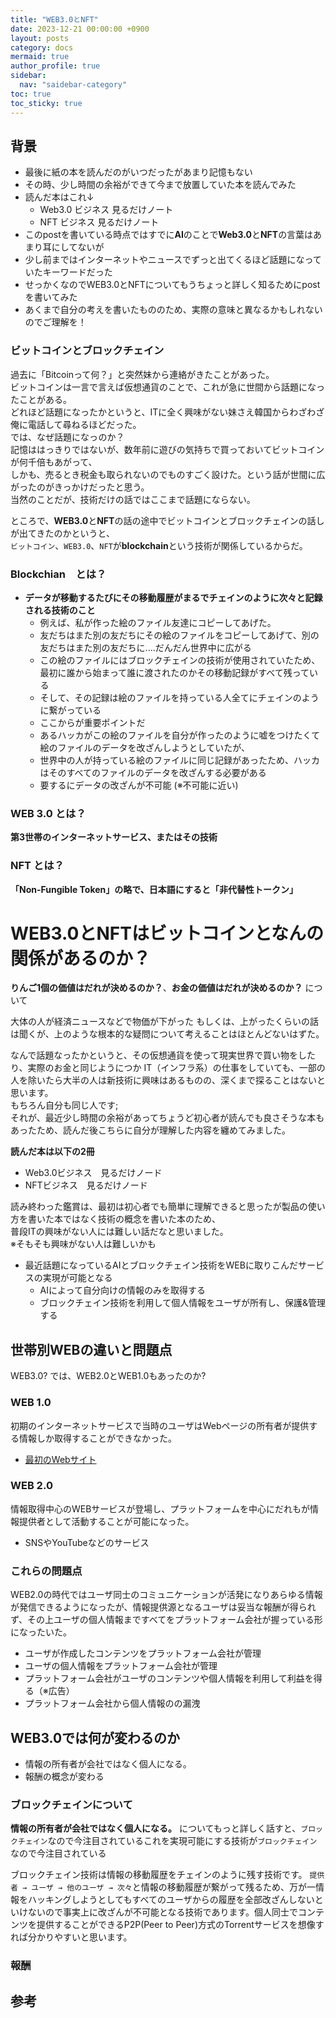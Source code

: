 ```yaml
---
title: "WEB3.0とNFT"
date: 2023-12-21 00:00:00 +0900
layout: posts
category: docs
mermaid: true
author_profile: true
sidebar:
  nav: "saidebar-category"
toc: true 
toc_sticky: true
---
```


## 背景

- 最後に紙の本を読んだのがいつだったがあまり記憶もない
- その時、少し時間の余裕ができて今まで放置していた本を読んでみた
- 読んだ本はこれ↓
  - Web3.0 ビジネス 見るだけノート
  - NFT ビジネス 見るだけノート
- このpostを書いている時点ではすでに**AI**のことで**Web3.0**と**NFT**の言葉はあまり耳にしてないが
- 少し前まではインターネットやニュースでずっと出てくるほど話題になっていたキーワードだった
- せっかくなのでWEB3.0とNFTについてもうちょっと詳しく知るためにpostを書いてみた
- あくまで自分の考えを書いたもののため、実際の意味と異なるかもしれないのでご理解を！


### ビットコインとブロックチェイン

過去に「Bitcoinって何？」と突然妹から連絡がきたことがあった。  
ビットコインは一言で言えば仮想通貨のことで、これが急に世間から話題になったことがある。  
どれほど話題になったかというと、ITに全く興味がない妹さえ韓国からわざわざ俺に電話して尋ねるほどだった。  
では、なぜ話題になっのか？  
記憶ははっきりではないが、数年前に遊びの気持ちで買っておいてビットコインが何千倍もあがって、  
しかも、売るとき税金も取られないのでものすごく設けた。という話が世間に広がったのがきっかけだったと思う。  
当然のことだが、技術だけの話ではここまで話題にならない。  


ところで、**WEB3.0**と**NFT**の話の途中でビットコインとブロックチェインの話しが出てきたのかというと、  
`ビットコイン`、`WEB3.0`、`NFT`が**blockchain**という技術が関係しているからだ。  


### Blockchian　とは？

 - **データが移動するたびにその移動履歴がまるでチェインのように次々と記録される技術のこと**
   - 例えば、私が作った絵のファイル友達にコピーしてあげた。
   - 友だちはまた別の友だちにその絵のファイルをコピーしてあげて、別の友だちはまた別の友だちに....だんだん世界中に広がる
   - この絵のファイルにはブロックチェインの技術が使用されていたため、最初に誰から始まって誰に渡されたのかその移動記録がすべて残っている
   - そして、その記録は絵のファイルを持っている人全てにチェインのように繋がっている
   - ここからが重要ポイントだ
   - あるハッカがこの絵のファイルを自分が作ったのように嘘をつけたくて絵のファイルのデータを改ざんしようとしていたが、
   - 世界中の人が持っている絵のファイルに同じ記録があったため、ハッカはそのすべてのファイルのデータを改ざんする必要がある
   - 要するにデータの改ざんが不可能 (※不可能に近い)










### WEB 3.0 とは？

**第3世帯のインターネットサービス、またはその技術**


###  NFT とは？

**「Non-Fungible Token」の略で、日本語にすると「非代替性トークン」**



# WEB3.0とNFTはビットコインとなんの関係があるのか？








**りんご1個の価値はだれが決めるのか？**、**お金の価値はだれが決めるのか？**
について

大体の人が経済ニュースなどで物価が下がった もしくは、上がったくらいの話は聞くが、上のような根本的な疑問について考えることはほとんどないはずた。





なんで話題なったかというと、その仮想通貨を使って現実世界で買い物をしたり、実際のお金と同じようにつか
IT（インフラ系）の仕事をしていても、一部の人を除いたら大半の人は新技術に興味はあるものの、深くまで探ることはないと思います。<br>
もちろん自分も同じ人です;<br>
それが、最近少し時間の余裕があってちょうど初心者が読んでも良さそうな本もあったため、読んだ後こちらに自分が理解した内容を纏めてみました。<br>

**読んだ本は以下の2冊**

- Web3.0ビジネス　見るだけノード
- NFTビジネス　見るだけノード

読み終わった鑑賞は、最初は初心者でも簡単に理解できると思ったが製品の使い方を書いた本ではなく技術の概念を書いた本のため、<br>
普段ITの興味がない人には難しい話だなと思いました。<br>
※そもそも興味がない人は難しいかも<br>



- 最近話題になっているAIとブロックチェイン技術をWEBに取りこんだサービスの実現が可能となる
  - AIによって自分向けの情報のみを取得する
  - ブロックチェイン技術を利用して個人情報をユーザが所有し、保護&管理する

## 世帯別WEBの違いと問題点

WEB3.0? では、WEB2.0とWEB1.0もあったのか?

### WEB 1.0

初期のインターネットサービスで当時のユーザはWebページの所有者が提供する情報しか取得することができなかった。

- [最初のWebサイト](http://info.cern.ch/)

### WEB 2.0

情報取得中心のWEBサービスが登場し、プラットフォームを中心にだれもが情報提供者として活動することが可能になった。

- SNSやYouTubeなどのサービス

### これらの問題点

WEB2.0の時代ではユーザ同士のコミュニケーションが活発になりあらゆる情報が発信できるようになったが、情報提供源となるユーザは妥当な報酬が得られず、その上ユーザの個人情報まですべてをプラットフォーム会社が握っている形になったいた。

- ユーザが作成したコンテンツをプラットフォーム会社が管理
- ユーザの個人情報をプラットフォーム会社が管理
- プラットフォーム会社がユーザのコンテンツや個人情報を利用して利益を得る（※広告）
- プラットフォーム会社から個人情報のの漏洩

## WEB3.0では何が変わるのか

- 情報の所有者が会社ではなく個人になる。
- 報酬の概念が変わる

### ブロックチェインについて

**情報の所有者が会社ではなく個人になる。** についてもっと詳しく話すと、`ブロックチェイン`なので今注目されているこれを実現可能にする技術が`ブロックチェイン`なので今注目されている

ブロックチェイン技術は情報の移動履歴をチェインのように残す技術です。
`提供者 → ユーザ → 他のユーザ → 次々`と情報の移動履歴が繋がって残るため、万が一情報をハッキングしようとしてもすべてのユーザからの履歴を全部改ざんしないといけないので事実上に改ざんが不可能となる技術であります。個人同士でコンテンツを提供することができるP2P(Peer to Peer)方式のTorrentサービスを想像すれば分かりやすいと思います。


### 報酬

## 参考　

